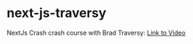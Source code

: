 # next-js-traversy
NextJs Crash crash course with Brad Traversy:
[Link to Video](https://youtu.be/mTz0GXj8NN0)
